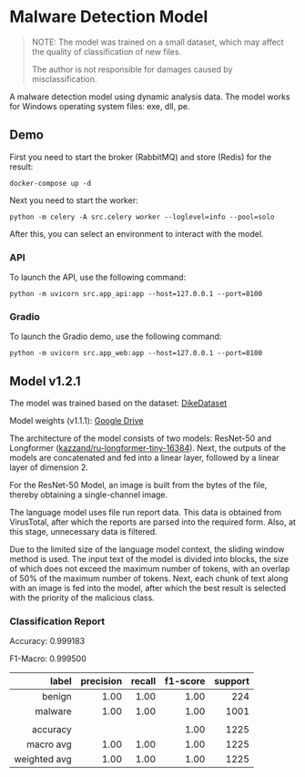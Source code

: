 # Malware Detection Model

> NOTE: The model was trained on a small dataset, which may affect the quality of
> classification of new files.
>
> The author is not responsible for damages caused by misclassification.

A malware detection model using dynamic analysis data. The model works for Windows
operating system files: exe, dll, pe.

## Demo

First you need to start the broker (RabbitMQ) and store (Redis) for the result:

```shell
docker-compose up -d
```

Next you need to start the worker:

```shell
python -m celery -A src.celery worker --loglevel=info --pool=solo
```

After this, you can select an environment to interact with the model.


### API

To launch the API, use the following command:

```shell
python -m uvicorn src.app_api:app --host=127.0.0.1 --port=8100
```


### Gradio

To launch the Gradio demo, use the following command:

```shell
python -m uvicorn src.app_web:app --host=127.0.0.1 --port=8100
```


## Model v1.2.1

The model was trained based on the dataset: [DikeDataset](https://github.com/iosifache/DikeDataset)

Model weights (v1.1.1): [Google Drive](https://drive.google.com/file/d/1gV8ZzvViB2iAro3-1g_Pi-bBxJ1kW2ax/view?usp=sharing)

The architecture of the model consists of two models: ResNet-50 and Longformer
([kazzand/ru-longformer-tiny-16384](https://huggingface.co/kazzand/ru-longformer-tiny-16384)). Next, the outputs
of the models are concatenated and fed into a linear layer, followed by a linear layer of dimension 2.

For the ResNet-50 Model, an image is built from the bytes of the file, thereby obtaining a single-channel image.

The language model uses file run report data. This data is obtained from VirusTotal, after which the reports are
parsed into the required form. Also, at this stage, unnecessary data is filtered.

Due to the limited size of the language model context, the sliding window method is used. The input text of the
model is divided into blocks, the size of which does not exceed the maximum number of tokens, with an overlap of
50% of the maximum number of tokens. Next, each chunk of text along with an image is fed into the model, after which
the best result is selected with the priority of the malicious class.

### Classification Report

Accuracy: 0.999183

F1-Macro: 0.999500

|        label | precision | recall | f1-score | support |
|-------------:|----------:|-------:|---------:|--------:|
|       benign |      1.00 |   1.00 |     1.00 |     224 |
|      malware |      1.00 |   1.00 |     1.00 |    1001 |
|              |           |        |          |         |
|     accuracy |           |        |     1.00 |    1225 |
|    macro avg |      1.00 |   1.00 |     1.00 |    1225 |
| weighted avg |      1.00 |   1.00 |     1.00 |    1225 |

